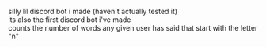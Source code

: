 silly lil discord bot i made (haven't actually tested it)  
its also the first discord bot i've made  
counts the number of words any given user has said that start with the letter "n"

